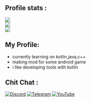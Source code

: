 ## Profile stats :
![](https://komarev.com/ghpvc/?username=BryanGIG&color=red&style=flat-square)<br/>
![](https://github-readme-stats.vercel.app/api?username=BryanGIG&count_private=true&show_icons=true&theme=radical)<br/>
![](https://github-readme-stats.vercel.app/api/top-langs/?username=BryanGIG&layout=compact&show_icons=true&theme=radical)<br/>

## My Profile:
- currently learning on kotlin,java,c++ 
- making mod for some android game
- i like developing tools with kotlin 

## Chit Chat :
[![Discord](https://img.shields.io/discord/789099021624934432?label=Discord&logo=discord&style=for-the-badge)](https://discord.gg/duj52PJSQC)
<a href="https://t.me/BryanGIG_CH"><img alt="Telegram" src="https://img.shields.io/badge/Telegram-cyan?style=for-the-badge&logo=telegram&logoColor=white"/></a>
<a href="https://www.youtube.com/channel/UCaydmp8zeSKaFRSbFfCm0FQ"><img alt="YouTube" src="https://img.shields.io/badge/YouTube-FE0000?style=for-the-badge&logo=youtube&logoColor=white"/></a>

